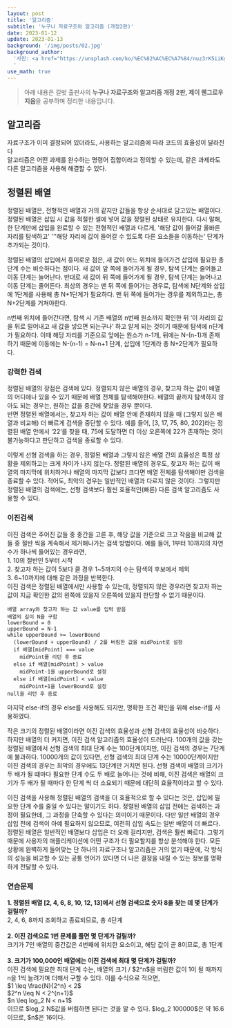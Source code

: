 ```yaml
---
layout: post
title: '알고리즘'
subtitle: '누구나 자료구조와 알고리즘 (개정2판)'
date: 2023-01-12
update: 2023-01-13
background: '/img/posts/02.jpg'
background_author:
  '사진: <a href="https://unsplash.com/ko/%EC%82%AC%EC%A7%84/nuz3rK5iiKg?utm_source=unsplash&utm_medium=referral&utm_content=creditCopyText">Unsplash</a>의 <a href="https://unsplash.com/@alpridephoto?utm_source=unsplash&utm_medium=referral&utm_content=creditCopyText">Андрей Сизов</a>
  '
use_math: true
---
```


<blockquote class="blockquote">
  아래 내용은 길벗 출판사의
  <strong>누구나 자료구조와 알고리즘 개정 2판, 제이 웬그로우 지음</strong>을
  공부하며 정리한 내용입니다.
</blockquote>

<h2 class="section-heading">알고리즘</h2>

<p>
  자료구조가 이미 결정되어 있더라도, 사용하는 알고리즘에 따라 코드의 효율성이
  달라진다<br />
  알고리즘은 어떤 과제를 완수하는 명령어 집합이라고 정의할 수 있는데, 같은
  과제라도 다른 알고리즘을 사용해 해결할 수 있다.
</p>

<h2 class="section-heading">정렬된 배열</h2>

<p>
  정렬된 배열은, 전형적인 배열과 거의 같지만 값들을 항상 순서대로 담고있는
  배열이다. 정렬된 배열은 삽입 시 값을 적절한 셀에 넣어 값을 정렬된 상태로
  유지한다. 다시 말해, 한 단계만에 삽입을 완료할 수 있는 전형적인 배열과 다르게,
  '해당 값이 들어갈 올바른 자리를 탐색하고' '’'해당 자리에 값이 들어갈 수 있도록
  다른 요소들을 이동하는' 단계가 추가되는 것이다.
</p>

<p>
  정렬된 배열의 삽입에서 흥미로운 점은, 새 값이 어느 위치에 들어가건 삽입에
  필요한 총 단계 수는 비슷하다는 점이다. 새 값이 앞 쪽에 들어가게 될 경우, 탐색
  단계는 줄어들고 이동 단계는 늘어난다. 반대로 새 값이 뒤 쪽에 들어가게 될 경우,
  탐색 단계는 늘어나고 이동 단계는 줄어든다. 최상의 경우는 맨 뒤 쪽에 들어가는
  경우로, 탐색에 N단계와 삽입에 1단계를 사용해 총 N+1단계가 필요하다. 맨 뒤 쪽에
  들어가는 경우를 제외하고는, 총 N+2단계를 거쳐야한다.
</p>

<p class="comment">
  n번째 위치에 들어간다면, 탐색 시 기존 배열의 n번째 원소까지 확인한 뒤 ‘이
  자리의 값을 뒤로 밀어내고 새 값을 넣으면 되는구나’ 하고 알게 되는 것이기
  때문에 탐색에 n단계가 필요하다. 이때 해당 자리를 기준으로 앞에는 원소가 n-1개,
  뒤에는 N-(n-1)개 존재하기 때문에 이동에는 N-(n-1) = N-n+1 단계, 삽입에 1단계라
  총 N+2단계가 필요하다.
</p>

<h3>강력한 검색</h3>

<p>
  정렬된 배열의 장점은 검색에 있다. 정렬되지 않은 배열의 경우, 찾고자 하는 값이
  배열의 어디에나 있을 수 있기 때문에 배열 전체를 탐색해야한다. 배열의 끝까지
  탐색하지 않아도 되는 경우는, 원하는 값을 중간에 찾았을 경우 뿐이다.<br />
  반면 정렬된 배열에서는, 찾고자 하는 값이 배열 안에 존재하지 않을 때 (그렇지
  않은 배열과 비교해) 더 빠르게 검색을 중단할 수 있다. 예를 들어, [3, 17, 75,
  80, 202]라는 정렬된 배열 안에서 ‘22’를 찾을 때, 75에 도달하면 더 이상 오른쪽에
  22가 존재하는 것이 불가능하다고 판단하고 검색을 종료할 수 있다.<br />
</p>

<p>
  이렇게 선형 검색을 하는 경우, 정렬된 배열과 그렇지 않은 배열 간의 효율성은
  특정 상황을 제외하고는 크게 차이가 나지 않는다. 정렬된 배열의 경우도, 찾고자
  하는 값이 배열의 마지막에 위치하거나 배열의 마지막 값보다 크다면 배열 전체를
  탐색해야만 검색을 종료할 수 있다. 적어도, 최악의 경우는 일반적인 배열과 다르지
  않은 것이다. 그렇지만 정렬된 배열의 검색에는, 선형 검색보다 훨씬
  효율적인(빠른) 다른 검색 알고리즘도 사용할 수 있다.
</p>

<h3>이진검색</h3>

<p>
  이진 검색은 주어진 값들 중 중간을 고른 후, 해당 값을 기준으로 크고 작음을
  비교해 값들 중 절반 씩을 계속해서 제거해나가는 검색 방법이다. 예를 들어, 1부터
  10까지의 자연수가 하나씩 들어있는 경우라면, <br />
  1. 10의 절반인 5부터 시작<br />
  2. 찾고자 하는 값이 5보다 클 경우 1~5까지의 수는 탐색의 후보에서 제외<br />
  3. 6~10까지에 대해 같은 과정을 반복한다.<br />
  이진 검색은 정렬된 배열에서만 사용할 수 있는데, 정렬되지 않은 경우라면 찾고자
  하는 값이 지금 확인한 값의 왼쪽에 있을지 오른쪽에 있을지 판단할 수 없기
  때문이다.
</p>

```
배열 array와 찾고자 하는 값 value를 입력 받음
배열의 길이 N을 구함
lowerBound = 0
upperBound = N-1
while upperBound >= lowerBound
  (lowerBound + upperBound) / 2를 버림한 값을 midPoint로 설정
  if 배열[midPoint] === value
    midPoint를 리턴 후 종료
  else if 배열[midPoint] > value
    midPoint-1을 upperBound로 설정
  else if 배열[midPoint] < value
    midPoint+1을 lowerBound로 설정
null을 리턴 후 종료
```

<span class="caption">마지막 else-if의 경우 else를 사용해도 되지만, 명확한 조건 확인을 위해 else-if를 사용하였다.</span>

<p>
작은 크기의 정렬된 배열이라면 이진 검색의 효율성과 선형 검색의 효율성이 비슷하다. 하지만 배열의 더 커지면, 이진 검색 알고리즘의 효율성이 드러난다. 100개의 값을 갖는 정렬된 배열에서 선형 검색의 최대 단계 수는 100단계이지만, 이진 검색의 경우는 7단계에 불과하다. 10000개의 값이 있다면, 선형 검색의 최대 단계 수는 10000단계이지만 이진 검색의 경우는 최악의 경우에도 13단계만 거치면 된다. 선형 검색이 배열의 크기가 두 배가 될 떄마다 필요한 단계 수도 두 배로 늘어나는 것에 비해, 이진 검색은 배열의 크기가 두 배가 될 때마다 한 단계 씩 더 소요되기 때문에 대단히 효율적이라고 할 수 있다.
</p>

<p>
이진 검색을 사용해 정렬된 배열의 검색을 더 효율적으로 할 수 있다는 것은, 삽입에 필요한 단계 수를 줄일 수 있다는 말이기도 하다. 정렬된 배열의 삽입 전에는 검색하는 과정이 필요한데, 그 과정을 단축할 수 있다는 의미이기 때문이다. 다만 일반 배열의 경우 삽입 전에 검색이 아예 필요하지 않으므로, 여전히 삽입 속도는 일반 배열이 더 빠르다.<br>
정렬된 배열은 일반적인 배열보다 삽입은 더 오래 걸리지만, 검색은 훨씬 빠르다. 그렇기 때문에 사용자의 애플리케이션에 어떤 구조가 더 필요할지를 항상 분석해야 한다. 모든 상황에 완벽하게 들어맞는 단 하나의 자료구조나 알고리즘은 거의 없기 때문에, 각 방식의 성능을 비교할 수 있는 공통 언어가 있다면 더 나은 결정을 내릴 수 있는 정보를 명확하게 전달할 수 있다.
</p>

<h3>연습문제</h3>

<p>
  <strong>1. 정렬된 배열 [2, 4, 6, 8, 10, 12, 13]에서 선형 검색으로 숫자 8을 찾는 데 몇 단계가 걸릴까?</strong><br>
  2, 4, 6, 8까지 조회하고 종료되므로, 총 4단계<br>
  <br>
  <strong>2. 이진 검색으로 1번 문제를 풀면 몇 단계가 걸릴까?</strong><br>
  크기가 7인 배열의 중간값은 4번째에 위치한 요소이고, 해당 값이 곧 8이므로, 총 1단계<br>
  <br>
  <strong>3. 크기가 100,000인 배열에는 이진 검색에 최대 몇 단계가 걸릴까?</strong><br>
  이진 검색에 필요한 최대 단계 수는, 배열의 크기 / $2^n$을 버림한 값이 1이 될 때까지 n을 1씩 늘려가며 더해서 구할 수 있다. 이를 수식으로 적으면, <br>
  $1 \leq \frac{N}{2^n} < 2$<br>
  $2^n \leq N < 2^{n+1}$<br>
  $n \leq log_2 N < n+1$<br>
  이므로 $log_2 N$값을 버림하면 된다는 것을 알 수 있다. $log_2 100000$은 약 16.6이므로, $n$은 16이다.<br>
</p>
